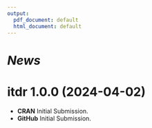 ```yaml
---
output:
  pdf_document: default
  html_document: default
---
```

# *News*
# itdr 1.0.0 (2024-04-02)
* **CRAN** Initial Submission.
* **GitHub** Initial Submission.








